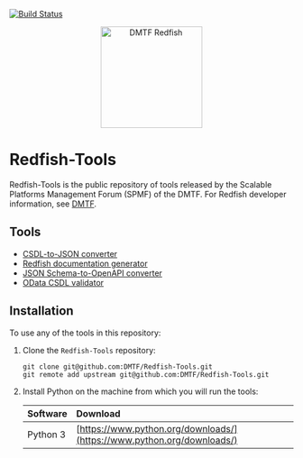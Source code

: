 [![Build Status](https://travis-ci.com/DMTF/Redfish-Tools.svg?branch=master)](https://travis-ci.com/github/DMTF/Redfish-Tools)
<p align="center">
  <img src="http://redfish.dmtf.org/sites/all/themes/dmtf2015/images/dmtf-redfish-logo.png" alt="DMTF Redfish" width=180>
</p>

# Redfish-Tools

Redfish-Tools is the public repository of tools released by the Scalable Platforms Management Forum (SPMF) of the DMTF. For Redfish developer information, see [DMTF](https://redfish.dmtf.org/ "https://redfish.dmtf.org/").

## Tools

* [CSDL-to-JSON converter](https://github.com/DMTF/Redfish-Tools/blob/master/csdl-to-json-convertor/README.md "https://github.com/DMTF/Redfish-Tools/blob/master/csdl-to-json-convertor/README.md")
* [Redfish documentation generator](https://github.com/DMTF/Redfish-Tools/blob/master/doc-generator/README.md "https://github.com/DMTF/Redfish-Tools/blob/master/doc-generator/README.md")
* [JSON Schema-to-OpenAPI converter](https://github.com/DMTF/Redfish-Tools/blob/master/json-to-openapi-converter/README.md "https://github.com/DMTF/Redfish-Tools/blob/master/doc-generator/README.md")
* [OData CSDL validator](https://github.com/DMTF/Redfish-Tools/blob/master/odata-csdl-validator/README.md "https://github.com/DMTF/Redfish-Tools/blob/master/doc-generator/README.md")

## Installation

To use any of the tools in this repository:

1. Clone the `Redfish-Tools` repository:

    ```
    git clone git@github.com:DMTF/Redfish-Tools.git
    git remote add upstream git@github.com:DMTF/Redfish-Tools.git
    ```

1. Install Python on the machine from which you will run the tools:

    | Software | Download                             |
    | :------- | :----------------------------------- |
    | Python 3 | [https://www.python.org/downloads/](https://www.python.org/downloads/) |


